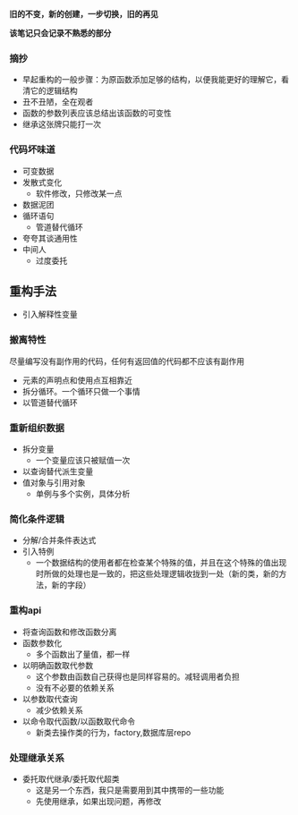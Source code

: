 **旧的不变，新的创建，一步切换，旧的再见**

**该笔记只会记录不熟悉的部分**
### 摘抄
- 早起重构的一般步骤：为原函数添加足够的结构，以便我能更好的理解它，看清它的逻辑结构
- 丑不丑陋，全在观者
- 函数的参数列表应该总结出该函数的可变性
- 继承这张牌只能打一次
### 代码坏味道
- 可变数据
- 发散式变化
  - 软件修改，只修改某一点
- 数据泥团
- 循环语句
  - 管道替代循环
- 夸夸其谈通用性
- 中间人
  - 过度委托
 ## 重构手法
- 引入解释性变量
### 搬离特性
尽量编写没有副作用的代码，任何有返回值的代码都不应该有副作用
- 元素的声明点和使用点互相靠近
- 拆分循环。一个循环只做一个事情
- 以管道替代循环
### 重新组织数据
- 拆分变量
  - 一个变量应该只被赋值一次
- 以查询替代派生变量
- 值对象与引用对象
  - 单例与多个实例，具体分析
### 简化条件逻辑
- 分解/合并条件表达式
- 引入特例
  - 一个数据结构的使用者都在检查某个特殊的值，并且在这个特殊的值出现时所做的处理也是一致的，把这些处理逻辑收拢到一处（新的类，新的方法，新的字段）
### 重构api
- 将查询函数和修改函数分离
- 函数参数化
  - 多个函数出了量值，都一样
- 以明确函数取代参数
   - 这个参数由函数自己获得也是同样容易的。减轻调用者负担
   - 没有不必要的依赖关系
- 以参数取代查询
  - 减少依赖关系
- 以命令取代函数/以函数取代命令
   - 新类去操作类的行为，factory,数据库层repo
### 处理继承关系
- 委托取代继承/委托取代超类
  - 这是另一个东西，我只是需要用到其中携带的一些功能
  - 先使用继承，如果出现问题，再修改